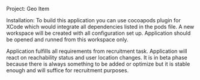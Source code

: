 Project: Geo Item

Installation:
To build this application you can use cocoapods plugin for XCode
which would integrate  all dependencies listed in the pods file.
A new workspace will be created with all configuration set up.
Application should be opened and runned from this workspace only.

Application fulfills all requirements from recruitment task.
Application will react on reachability status and user location changes.
It is in beta phase because there is always something to be added or optimize
but it is stable enough and will suffice for recruitment purposes.
